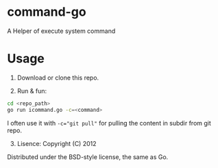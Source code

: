 command-go
==========

A Helper of execute system command 

# Usage

1. Download or clone this repo.

2. Run & fun:
```bash
cd <repo_path>
go run icommand.go -c=<command> 
```
I often use it with `-c="git pull"` for pulling the content in subdir from git repo. 

3. Lisence:
Copyright (C) 2012

Distributed under the BSD-style license, the same as Go.